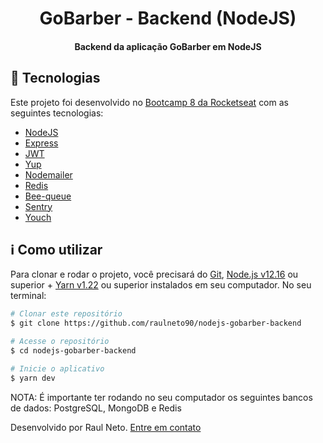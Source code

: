 <h1 align="center">GoBarber - Backend (NodeJS)</h1>

<h4 align="center">Backend da aplicação GoBarber em NodeJS</h4>

## :rocket: Tecnologias

Este projeto foi desenvolvido no [Bootcamp 8 da Rocketseat](https://rocketseat.com.br/bootcamp) com as seguintes tecnologias:

- [NodeJS](https://nodejs.org/en/)
- [Express](https://www.npmjs.com/package/express)
- [JWT](https://github.com/auth0/node-jsonwebtoken)
- [Yup](https://github.com/jquense/yup)
- [Nodemailer](https://github.com/nodemailer/nodemailer)
- [Redis](https://redis.io/)
- [Bee-queue](https://github.com/bee-queue/bee-queue)
- [Sentry](https://sentry.io)
- [Youch](https://www.npmjs.com/package/youch)

## :information_source: Como utilizar

Para clonar e rodar o projeto, você precisará do [Git](https://git-scm.com), [Node.js v12.16](https://nodejs.org/en/) ou superior + [Yarn v1.22](https://yarnpkg.com/) ou superior instalados em seu computador. No seu terminal:

```bash
# Clonar este repositório
$ git clone https://github.com/raulneto90/nodejs-gobarber-backend

# Acesse o repositório
$ cd nodejs-gobarber-backend

# Inicie o aplicativo
$ yarn dev
```
NOTA: É importante ter rodando no seu computador os seguintes bancos de dados: PostgreSQL, MongoDB e Redis

Desenvolvido por Raul Neto. [Entre em contato](https://www.linkedin.com/in/raul-neto-777bb988/)